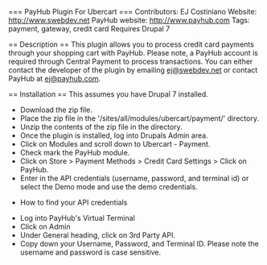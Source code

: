 === PayHub Plugin For Ubercart ===
Contributors: EJ Costiniano
Website: http://www.swebdev.net
PayHub website:  http://www.payhub.com
Tags: payment, gateway, credit card
Requires Drupal 7


== Description ==
This plugin allows you to process credit card payments through your shopping cart with PayHub.  Please note, a PayHub account is required through Central Payment to process transactions.  You can either contact the developer of the plugin by emailing ej@swebdev.net or contact PayHub at ej@payhub.com.


== Installation ==
This assumes you have Drupal 7 installed.

- Download the zip file.
- Place the zip file in the '<drupal home>/sites/all/modules/ubercart/payment/' directory.
- Unzip the contents of the zip file in the directory.
- Once the plugin is installed, log into Drupals Admin area.
- Click on Modules and scroll down to Ubercart - Payment.
- Check mark the PayHub module. 
- Click on Store > Payment Methods > Credit Card Settings > Click on PayHub.
- Enter in the API credentials (username, password, and terminal id) or select the Demo mode and use the demo credentials.  

* How to find your API credentials
- Log into PayHub's Virtual Terminal
- Click on Admin
- Under General heading, click on 3rd Party API.
- Copy down your Username, Password, and Terminal ID.  Please note the username and password is case sensitive.
